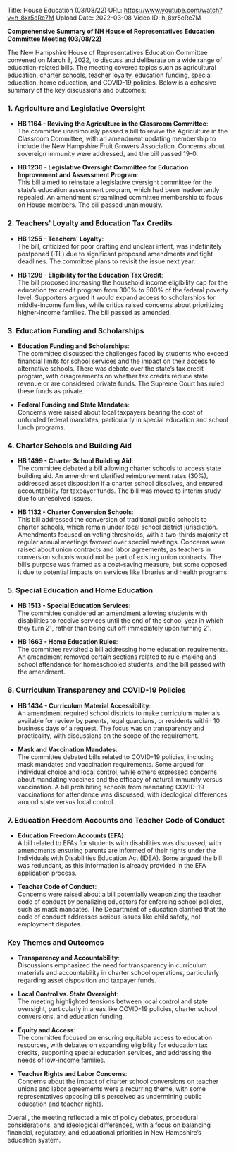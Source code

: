 Title: House Education (03/08/22)
URL: https://www.youtube.com/watch?v=h_8xr5eRe7M
Upload Date: 2022-03-08
Video ID: h_8xr5eRe7M

**Comprehensive Summary of NH House of Representatives Education Committee Meeting (03/08/22)**

The New Hampshire House of Representatives Education Committee convened on March 8, 2022, to discuss and deliberate on a wide range of education-related bills. The meeting covered topics such as agricultural education, charter schools, teacher loyalty, education funding, special education, home education, and COVID-19 policies. Below is a cohesive summary of the key discussions and outcomes:

### **1. Agriculture and Legislative Oversight**
- **HB 1164 - Reviving the Agriculture in the Classroom Committee**:  
  The committee unanimously passed a bill to revive the Agriculture in the Classroom Committee, with an amendment updating membership to include the New Hampshire Fruit Growers Association. Concerns about sovereign immunity were addressed, and the bill passed 19-0.
  
- **HB 1236 - Legislative Oversight Committee for Education Improvement and Assessment Program**:  
  This bill aimed to reinstate a legislative oversight committee for the state’s education assessment program, which had been inadvertently repealed. An amendment streamlined committee membership to focus on House members. The bill passed unanimously.

### **2. Teachers' Loyalty and Education Tax Credits**
- **HB 1255 - Teachers' Loyalty**:  
  The bill, criticized for poor drafting and unclear intent, was indefinitely postponed (ITL) due to significant proposed amendments and tight deadlines. The committee plans to revisit the issue next year.

- **HB 1298 - Eligibility for the Education Tax Credit**:  
  The bill proposed increasing the household income eligibility cap for the education tax credit program from 300% to 500% of the federal poverty level. Supporters argued it would expand access to scholarships for middle-income families, while critics raised concerns about prioritizing higher-income families. The bill passed as amended.

### **3. Education Funding and Scholarships**
- **Education Funding and Scholarships**:  
  The committee discussed the challenges faced by students who exceed financial limits for school services and the impact on their access to alternative schools. There was debate over the state’s tax credit program, with disagreements on whether tax credits reduce state revenue or are considered private funds. The Supreme Court has ruled these funds as private.

- **Federal Funding and State Mandates**:  
  Concerns were raised about local taxpayers bearing the cost of unfunded federal mandates, particularly in special education and school lunch programs.

### **4. Charter Schools and Building Aid**
- **HB 1499 - Charter School Building Aid**:  
  The committee debated a bill allowing charter schools to access state building aid. An amendment clarified reimbursement rates (30%), addressed asset disposition if a charter school dissolves, and ensured accountability for taxpayer funds. The bill was moved to interim study due to unresolved issues.

- **HB 1132 - Charter Conversion Schools**:  
  This bill addressed the conversion of traditional public schools to charter schools, which remain under local school district jurisdiction. Amendments focused on voting thresholds, with a two-thirds majority at regular annual meetings favored over special meetings. Concerns were raised about union contracts and labor agreements, as teachers in conversion schools would not be part of existing union contracts. The bill’s purpose was framed as a cost-saving measure, but some opposed it due to potential impacts on services like libraries and health programs.

### **5. Special Education and Home Education**
- **HB 1513 - Special Education Services**:  
  The committee considered an amendment allowing students with disabilities to receive services until the end of the school year in which they turn 21, rather than being cut off immediately upon turning 21.

- **HB 1663 - Home Education Rules**:  
  The committee revisited a bill addressing home education requirements. An amendment removed certain sections related to rule-making and school attendance for homeschooled students, and the bill passed with the amendment.

### **6. Curriculum Transparency and COVID-19 Policies**
- **HB 1434 - Curriculum Material Accessibility**:  
  An amendment required school districts to make curriculum materials available for review by parents, legal guardians, or residents within 10 business days of a request. The focus was on transparency and practicality, with discussions on the scope of the requirement.

- **Mask and Vaccination Mandates**:  
  The committee debated bills related to COVID-19 policies, including mask mandates and vaccination requirements. Some argued for individual choice and local control, while others expressed concerns about mandating vaccines and the efficacy of natural immunity versus vaccination. A bill prohibiting schools from mandating COVID-19 vaccinations for attendance was discussed, with ideological differences around state versus local control.

### **7. Education Freedom Accounts and Teacher Code of Conduct**
- **Education Freedom Accounts (EFA)**:  
  A bill related to EFAs for students with disabilities was discussed, with amendments ensuring parents are informed of their rights under the Individuals with Disabilities Education Act (IDEA). Some argued the bill was redundant, as this information is already provided in the EFA application process.

- **Teacher Code of Conduct**:  
  Concerns were raised about a bill potentially weaponizing the teacher code of conduct by penalizing educators for enforcing school policies, such as mask mandates. The Department of Education clarified that the code of conduct addresses serious issues like child safety, not employment disputes.

### **Key Themes and Outcomes**
- **Transparency and Accountability**:  
  Discussions emphasized the need for transparency in curriculum materials and accountability in charter school operations, particularly regarding asset disposition and taxpayer funds.

- **Local Control vs. State Oversight**:  
  The meeting highlighted tensions between local control and state oversight, particularly in areas like COVID-19 policies, charter school conversions, and education funding.

- **Equity and Access**:  
  The committee focused on ensuring equitable access to education resources, with debates on expanding eligibility for education tax credits, supporting special education services, and addressing the needs of low-income families.

- **Teacher Rights and Labor Concerns**:  
  Concerns about the impact of charter school conversions on teacher unions and labor agreements were a recurring theme, with some representatives opposing bills perceived as undermining public education and teacher rights.

Overall, the meeting reflected a mix of policy debates, procedural considerations, and ideological differences, with a focus on balancing financial, regulatory, and educational priorities in New Hampshire’s education system.